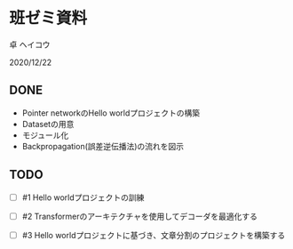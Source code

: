 # 班ゼミ資料
卓 ヘイコウ

2020/12/22

## DONE
* Pointer networkのHello worldプロジェクトの構築
* Datasetの用意
* モジュール化
* Backpropagation(誤差逆伝播法)の流れを図示

## TODO
- [ ] #1 Hello worldプロジェクトの訓練
- [ ] #2 Transformerのアーキテクチャを使用してデコーダを最適化する
- [ ] #3 Hello worldプロジェクトに基づき、文章分割のプロジェクトを構築する

